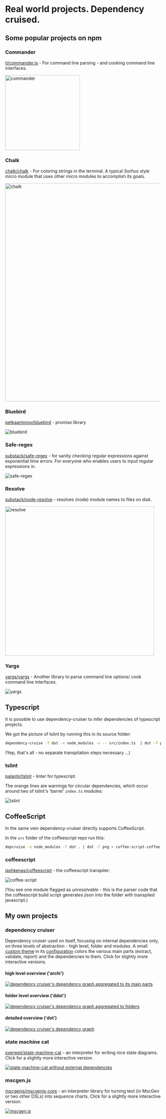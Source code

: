 # Real world projects. Dependency cruised.

## Some popular projects on npm

### Commander

[tj/commander.js](https://github.com/tj/commander.js) - For command line parsing - and cooking command line interfaces.

<img width="242" alt="commander" src="real-world-samples/commander.png">

### Chalk

[chalk/chalk](https://github.com/chalk/chalk) -
For coloring strings in the terminal. A typical _Sorhus style_ micro module that uses other micro modules to accomplish its goals.

<img width="704" alt="chalk" src="real-world-samples/chalk.png">

### Bluebird

[petkaantonov/bluebird](https://github.com/petkaantonov/bluebird) - promise library

![bluebird](real-world-samples/bluebird.png)

### Safe-regex

[substack/safe-regex](https://github.com/substack/safe-regex) - for sanity checking regular expressions against exponential time errors. For everyone who enables users to input regular expressions in.

![safe-regex](real-world-samples/safe-regex.png)

### Resolve

[substack/node-resolve](https://github.com/substack/node-resolve) - resolves (node) module names to files on disk.

<img width="482" alt="resolve" src="real-world-samples/resolve.png">

### Yargs

[yargs/yargs](https://github.com/yargs/yargs) - Another library to parse command line options/ cook command line interfaces.

![yargs](real-world-samples/yargs.png)

## Typescript

It is possible to use dependency-cruiser to infer dependencies of typescript
projects.

We got the picture of tslint by running this in its source folder:

```sh
dependency-cruise -T dot -x node_modules -v -- src/index.ts  | dot -T png > tslint-without-node_modules.png
```

(Yep, that's all - no separate transpilation steps necessary ...)

### tslint

[palantir/tslint](https://github.com/palantir/tslint) - linter for typescript.

The orange lines are warnings for circular dependencies, which occur around two of
tslint's 'barrel' `index.ts` modules:

![tslint](real-world-samples/tslint-without-node_modules.png)

## CoffeeScript

In the same vein dependency-cruiser directly supports CoffeeScript.

In the `src` folder of the coffeescript repo run this:

```sh
depcruise -x node_modules -T dot . | dot -T png > coffee-script-coffee-without-node_modules.png
```

### coffeescript

[jashkenas/coffeescript](https://github.com/jashkenas/coffeescript) - the
coffeescript transpiler:

![coffee-script](real-world-samples/coffee-script-coffee-without-node_modules.png)

(You see one module flagged as _unresolvable_ - this is the parser code
that the coffeescript build script generates jison into the folder with
transpiled javascript.)

## My own projects

### dependency cruiser

Dependency cruiser used on itself, focusing on internal dependencies only, on three
levels of abstraction - high level, folder and modules. A small
[custom theme](rules-reference.md#dot) in its [configuration](../.dependency-cruiser.json#L196)
colors the various main parts (extract, validate, report) and the dependencies to
them. Click for slightly more interactive versions.

#### high level overview ('archi')

[![dependency cruiser's dependency graph aggregated to its main parts](./real-world-samples/dependency-cruiser-archi-graph.svg)](https://sverweij.github.io/dependency-cruiser/dependency-cruiser-archi-graph.html)

#### folder level overview ('ddot')

[![dependency cruiser's dependency graph aggregated to folders](./real-world-samples/dependency-cruiser-dir-graph.svg)](https://sverweij.github.io/dependency-cruiser/dependency-cruiser-dir-graph.html)

#### detailed overview ('dot')

[![dependency cruiser's dependency graph](real-world-samples/dependency-cruiser-without-node_modules.svg)](https://sverweij.github.io/dependency-cruiser/dependency-cruiser-dependency-graph.html)

### state machine cat

[sverweij/state-machine-cat](https://github.com/sverweij/state-machine-cat) - an
interpreter for writing nice state diagrams. Click for a slightly
more interactive version.

[![state-machine-cat without external dependencies](https://state-machine-cat.js.org/dependency-cruiser-graph.svg)](https://state-machine-cat.js.org/dependency-cruiser-graph.html)

### mscgen.js

[mscgenjs/mscgenjs-core](https://github.com/mscgenjs/mscgenjs-core) - an
interpreter library for turning text (in MscGen or two other DSLs) into sequence
charts. Click for a slightly more interactive version.

[![mscgen.js](https://mscgenjs.github.io/mscgenjs-core/dependencygraph.svg)](https://mscgenjs.github.io/mscgenjs-core/dependencygraph.html)
